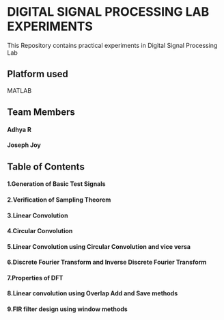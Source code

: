# DIGITAL SIGNAL PROCESSING LAB EXPERIMENTS
This Repository contains practical experiments in Digital Signal Processing Lab
## Platform used 
MATLAB
## Team Members
#### Adhya R
#### Joseph Joy
## Table of Contents
#### 1.Generation of Basic Test Signals
#### 2.Verification of Sampling Theorem
#### 3.Linear Convolution
#### 4.Circular Convolution
#### 5.Linear Convolution using Circular Convolution and vice versa
#### 6.Discrete Fourier Transform and Inverse Discrete Fourier Transform
#### 7.Properties of DFT
#### 8.Linear convolution using Overlap Add and Save methods
#### 9.FIR filter design using window methods
